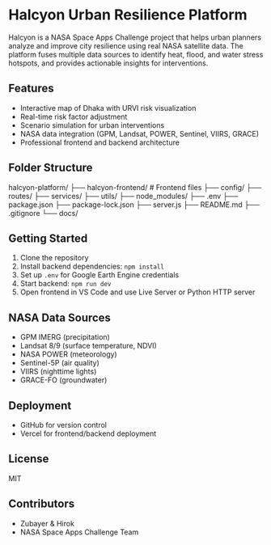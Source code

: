 # Halcyon Urban Resilience Platform

Halcyon is a NASA Space Apps Challenge project that helps urban planners analyze and improve city resilience using real NASA satellite data. The platform fuses multiple data sources to identify heat, flood, and water stress hotspots, and provides actionable insights for interventions.

## Features

- Interactive map of Dhaka with URVI risk visualization
- Real-time risk factor adjustment
- Scenario simulation for urban interventions
- NASA data integration (GPM, Landsat, POWER, Sentinel, VIIRS, GRACE)
- Professional frontend and backend architecture

## Folder Structure

halcyon-platform/
├── halcyon-frontend/ # Frontend files
├── config/
├── routes/
├── services/
├── utils/
├── node_modules/
├── .env
├── package.json
├── package-lock.json
├── server.js
├── README.md
├── .gitignore
└── docs/


## Getting Started

1. Clone the repository
2. Install backend dependencies: `npm install`
3. Set up `.env` for Google Earth Engine credentials
4. Start backend: `npm run dev`
5. Open frontend in VS Code and use Live Server or Python HTTP server

## NASA Data Sources

- GPM IMERG (precipitation)
- Landsat 8/9 (surface temperature, NDVI)
- NASA POWER (meteorology)
- Sentinel-5P (air quality)
- VIIRS (nighttime lights)
- GRACE-FO (groundwater)

## Deployment

- GitHub for version control
- Vercel for frontend/backend deployment

## License

MIT

## Contributors

- Zubayer & Hirok
- NASA Space Apps Challenge Team

